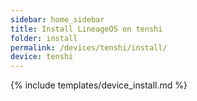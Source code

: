 ```yaml
---
sidebar: home_sidebar
title: Install LineageOS on tenshi
folder: install
permalink: /devices/tenshi/install/
device: tenshi
---
```

{% include templates/device_install.md %}
